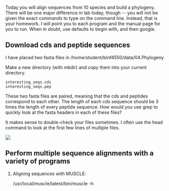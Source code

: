 Today you will align sequences from 10 species and build a phylogeny. There will be one major difference in lab today, though -- you will not be given the exact commands to type on the command line. Instead, that is your homework. I will point you to each program and the manual page for you to run. When in doubt, use defaults to begin with, and then google.

## Download cds and peptide sequences
I have placed two fasta files in /home/student/binf4550/data/04.Phylogeny

Make a new directory (with mkdir) and copy them into your current directory. 

    interesting_seqs.cds
    interesting_seqs.pep

These two fasta files are paired, meaning that the cds and peptides correspond to each other. The length of each cds sequence should be 3 times the length of every peptide sequence. How would you use grep to quickly look at the fasta headers in each of these files?

It makes sense to double-check your files sometimes. I often use the head command to look at the first few lines of multiple files.

![](http://i.imgur.com/BhtJW8n.png)

## Perform multiple sequence alignments with a variety of programs

1) Aligning sequences with MUSCLE:

    /usr/local/muscle/latest/bin/muscle -h